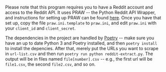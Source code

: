 Please note that this program requires you to have a Reddit account and access to the Reddit API. It uses PRAW -- the Python Reddit API Wrapper, and instructions for setting up PRAW can be found [here](https://praw.readthedocs.io/en/stable/getting_started/quick_start.html). Once you have that set up, copy the file ```praw.ini.template``` to ```praw.ini```, and edit ```praw.ini``` with your ```client_id``` and ```client_secret```.

The dependencies in the project are handled by [Poetry](https://python-poetry.org/) -- make sure you have an up to date Python 3 and Poetry installed, and then ```poetry install``` to install the depencies. After that, merely put the URLs you want to scrape in ```url-list.csv``` and then run ```poetry run python reddit-extract.py```. The output will be in files named ```file[number].csv``` -- e.g., the first url will be ```file1.csv```, the second ```file2.csv```, and so on.

